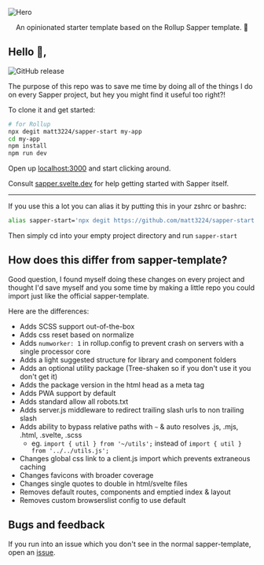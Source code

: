 ![Hero](https://i.postimg.cc/fLPyrJ3L/hero.png)

<p align="center">
  An opinionated starter template based on the Rollup Sapper template. 🚀
</p>

## Hello 👋,

![GitHub release](https://img.shields.io/github/release/matt3224/sapper-start.svg?style=for-the-badge)

The purpose of this repo was to save me time by doing all of the things I do on every Sapper project, but hey you might find it useful too right?!

To clone it and get started:

```bash
# for Rollup
npx degit matt3224/sapper-start my-app
cd my-app
npm install
npm run dev
```

Open up [localhost:3000](http://localhost:3000) and start clicking around.

Consult [sapper.svelte.dev](https://sapper.svelte.dev) for help getting started with Sapper itself.

<hr/>

If you use this a lot you can alias it by putting this in your zshrc or bashrc:
```bash
alias sapper-start='npx degit https://github.com/matt3224/sapper-start .'
```
Then simply cd into your empty project directory and run `sapper-start`


## How does this differ from sapper-template?

Good question, I found myself doing these changes on every project and thought I'd save myself and you some time by making a little repo you could import just like the official sapper-template.

Here are the differences:
* Adds SCSS support out-of-the-box
* Adds css reset based on normalize
* Adds `numworker: 1` in rollup.config to prevent crash on servers with a single processor core
* Adds a light suggested structure for library and component folders
* Adds an optional utility package (Tree-shaken so if you don't use it you don't get it)
* Adds the package version in the html head as a meta tag
* Adds PWA support by default
* Adds standard allow all robots.txt
* Adds server.js middleware to redirect trailing slash urls to non trailing slash
* Adds ability to bypass relative paths with `~` & auto resolves .js, .mjs, .html, .svelte, .scss
   * eg. `import { util } from '~/utils';` instead of `import { util } from '../../utils.js';`
* Changes global css link to a client.js import which prevents extraneous caching
* Changes favicons with broader coverage
* Changes single quotes to double in html/svelte files
* Removes default routes, components and emptied index & layout
* Removes custom browserslist config to use default


## Bugs and feedback

If you run into an issue which you don't see in the normal sapper-template, open an [issue](https://github.com/matt3224/sapper-start/issues).

